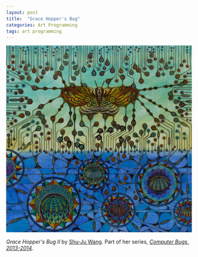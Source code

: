 ```yaml
---
layout: post
title:  "Grace Hopper's Bug"
categories: Art Programming
tags: art programming
---
```


![Grace Hopper's Bug II by Shu-ju Wang](../images/grace-hoppers-bug-2-shu-ju-wang.jpg)

_Grace Hopper's Bug II_ by [Shu-Ju Wang][1]. Part of her series, [_Computer Bugs, 2013-2014_][2].

[1]: https://shujuwangartist.com/
[2]: https://shujuwangartist.com/bugs
[3]: https://www.bainbridgereview.com/life/the-big-bad-bug-show-opens-at-bainbridge-arts-crafts/
